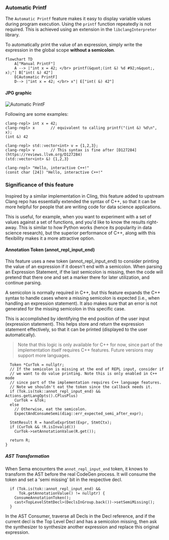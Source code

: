 ### Automatic Printf
The `Automatic Printf` feature makes it easy to display variable values during 
program execution. Using the `printf` function repeatedly is not required. 
This is achieved using an extension in the `libclangInterpreter` library.

To automatically print the value of an expression, simply write the expression 
in the global scope **without a semicolon**.

```mermaid
flowchart TD
    A["Manual PrintF"]
    A --> |"int x = 42; </br> printf(&quot;(int &) %d #92;n&quot;, x);"| B["int( &) 42"]
    D[Automatic PrintF]
    D--> |"int x = 42; </br> x"| E["int( &) 42"]
```    

#### JPG graphic

![Automatic PrintF](https://github.com/QuillPusher/drafts/blob/main/img_PrintF.png)

Following are some examples:

```
clang-repl> int x = 42;
clang-repl> x       // equivalent to calling printf("(int &) %d\n", x);
(int &) 42

clang-repl> std::vector<int> v = {1,2,3};
clang-repl> v       // This syntax is fine after [D127284](https://reviews.llvm.org/D127284)
(std::vector<int> &) {1,2,3}

clang-repl> "Hello, interactive C++!"
(const char [24]) "Hello, interactive C++!"
```

### Significance of this feature
Inspired by a similar implementation in Cling, this feature added to upstream 
Clang repo has essentially extended the syntax of C++, so that it can be 
more helpful for people that are writing code for data science applications.
 
This is useful, for example, when you want to experiment with a set of values 
against a set of functions, and you'd like to know the results right-away. 
This is similar to how Python works (hence its popularity in data science 
research), but the superior performance of C++, along with this flexibility 
makes it a more attractive option.

#### Annotation Token (annot_repl_input_end)
This feature uses a new token (annot_repl_input_end) to consider printing the 
value of an expression if it doesn't end with a semicolon. When parsing an 
Expression Statement, if the last semicolon is missing, then the code will 
pretend that there one and set a marker there for later utilization, and 
continue parsing.

A semicolon is normally required in C++, but this feature expands the C++ 
syntax to handle cases where a missing semicolon is expected (i.e., when 
handling an expression statement). It also makes sure that an error is not 
generated for the missing semicolon in this specific case. 

This is accomplished by identifying the end position of the user input 
(expression statement). This helps store and return the expression statement 
effectively, so that it can be printed (displayed to the user automatically).

> Note that this logic is only available for C++ for now, since part of the 
implementation itself requires C++ features. Future versions may support more 
languages.

```
  Token *CurTok = nullptr;
  // If the semicolon is missing at the end of REPL input, consider if
  // we want to do value printing. Note this is only enabled in C++ mode
  // since part of the implementation requires C++ language features.
  // Note we shouldn't eat the token since the callback needs it.
  if (Tok.is(tok::annot_repl_input_end) && Actions.getLangOpts().CPlusPlus)
    CurTok = &Tok;
  else
    // Otherwise, eat the semicolon.
    ExpectAndConsumeSemi(diag::err_expected_semi_after_expr);

  StmtResult R = handleExprStmt(Expr, StmtCtx);
  if (CurTok && !R.isInvalid())
    CurTok->setAnnotationValue(R.get());

  return R;
}
```

##### AST Transformation

When Sema encounters the `annot_repl_input_end` token, it knows to transform 
the AST before the real CodeGen process. It will consume the token and set a 
'semi missing' bit in the respective decl.

```
  if (Tok.is(tok::annot_repl_input_end) &&
      Tok.getAnnotationValue() != nullptr) {
    ConsumeAnnotationToken();
    cast<TopLevelStmtDecl>(DeclsInGroup.back())->setSemiMissing();
  }
```

In the AST Consumer, traverse all Decls in the Decl reference, and if the 
current decl is the Top Level Decl and has a semicolon missing, then ask the 
synthesizer to synthesize another expression and replace this original 
expression.
